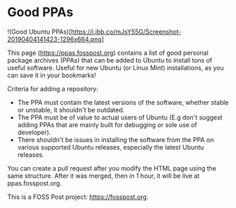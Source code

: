 # Good PPAs

!(Good Ubuntu PPAs)[https://i.ibb.co/mJsY55G/Screenshot-20190404141423-1296x664.png]

This page (https://ppas.fosspost.org) contains a list of good personal package archives (PPAs) that can be added to Ubuntu to install tons of useful software. Useful for new Ubuntu (or Linux Mint) installations, as you can save it in your bookmarks!

Criteria for adding a repository:
* The PPA must contain the latest versions of the software, whether stable or unstable, it shouldn't be outdated.
* The PPA must be of value to actual users of Ubuntu (E.g don't suggest adding PPAs that are mainly built for debugging or sole use of developer).
* There shouldn't be issues in installing the software from the PPA on various supported Ubuntu releases, especially the latest Ubuntu releases.

You can create a pull request after you modify the HTML page using the same structure. After it was merged, then in 1 hour, it will be live at ppas.fosspost.org.

This is a FOSS Post project: https://fosspost.org.
